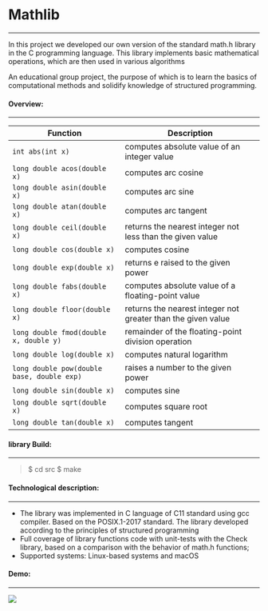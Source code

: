# Mathlib
---
In this project we developed our own version of the standard math.h library in the C programming language. This library implements basic mathematical operations, which are then used in various algorithms

An educational group project, the purpose of which is to learn the basics of computational methods and solidify knowledge of structured programming.


#### Overview:
---

| Function | Description |
|  -------- | ----------- |
| `int abs(int x)` | computes absolute value of an integer value |
| `long double acos(double x)` | computes arc cosine |
| `long double asin(double x)` | computes arc sine |
| `long double atan(double x)` | computes arc tangent |
| `long double ceil(double x)` | returns the nearest integer not less than the given value |
| `long double cos(double x)` | computes cosine |
| `long double exp(double x)` | returns e raised to the given power |
| `long double fabs(double x)` | computes absolute value of a floating-point value |
| `long double floor(double x)` | returns the nearest integer not greater than the given value |
| `long double fmod(double x, double y)` | remainder of the floating-point division operation |
| `long double log(double x)` | computes natural logarithm |
| `long double pow(double base, double exp)` | raises a number to the given power |
| `long double sin(double x)` | computes sine |
| `long double sqrt(double x)` | computes square root |
| `long double tan(double x)` | computes tangent |

#### library Build: 
---
> $ cd src
> $ make

#### Technological description:
---
- The library was implemented in C language of C11 standard using gcc compiler. Based on the POSIX.1-2017 standard. The library developed according to the principles of structured programming
- Full coverage of library functions code with unit-tests with the Check library, based on a comparison with the behavior of math.h functions;
- Supported systems: Linux-based systems and macOS



####  Demo:
---

![](misc/demo.gif)